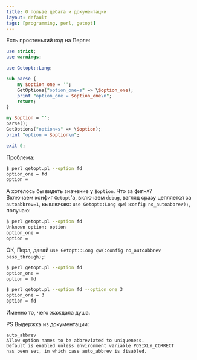 ```yaml
---
title: О пользе дебага и документации
layout: default
tags: [programming, perl, getopt]
---
```


Есть простенький код на Перле:  

```perl
use strict;
use warnings;

use Getopt::Long;

sub parse {
    my $option_one = '';
    GetOptions("option_one=s" => \$option_one);
    print "option_one = $option_one\n";
    return;
}

my $option = '';
parse();
GetOptions("option=s" => \$option);
print "option = $option\n";

exit 0;
```

Проблема:  

```sh
$ perl getopt.pl --option fd
option_one = fd
option =
```

А хотелось бы видеть значение у `$option`. Что за фигня?  
Включаем конфиг `Getopt`'а, включаем `debug`, взгляд сразу цепляется за `autoabbrev=1`, выключаю: `use Getopt::Long qw(:config no_autoabbrev);`, получаю:  

```sh
$ perl getopt.pl --option fd
Unknown option: option
option_one =
option =
```

ОК, Перл, давай `use Getopt::Long qw(:config no_autoabbrev pass_through);`:  

```sh
$ perl getopt.pl --option fd
option_one =
option = fd

$ perl getopt.pl --option fd --option_one 3
option_one = 3
option = fd
```

Именно то, чего жаждала душа.


PS Выдержка из документации:  

```
auto_abbrev
Allow option names to be abbreviated to uniqueness.
Default is enabled unless environment variable POSIXLY_CORRECT
has been set, in which case auto_abbrev is disabled.
```
